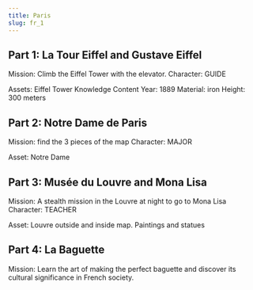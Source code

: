 ```yaml
---
title: Paris
slug: fr_1
---
```


## Part 1: La Tour Eiffel and Gustave Eiffel
Mission: Climb the Eiffel Tower with the elevator.
Character: GUIDE

Assets: Eiffel Tower
Knowledge Content
Year: 1889
Material: iron
Height: 300 meters

## Part 2: Notre Dame de Paris
Mission: find the 3 pieces of the map
Character: MAJOR

Asset: Notre Dame

## Part 3: Musée du Louvre and Mona Lisa
Mission: A stealth mission in the Louvre at night to go to Mona Lisa
Character: TEACHER

Asset: Louvre outside and inside map. Paintings and statues


## Part 4: La Baguette
Mission: Learn the art of making the perfect baguette and discover its cultural significance in French society.
